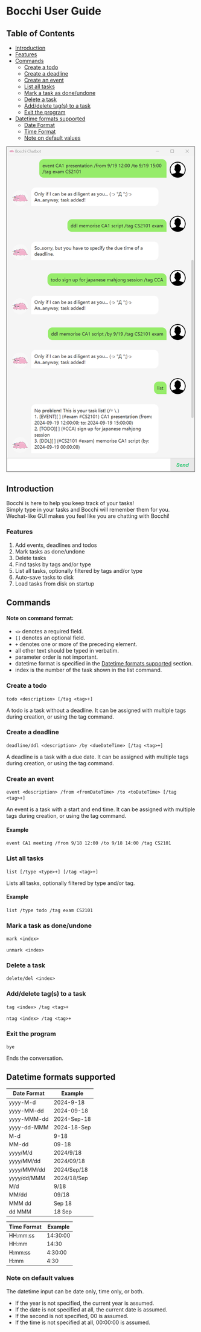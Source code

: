 # Bocchi User Guide

## Table of Contents

- [Introduction](#introduction)
- [Features](#features)
- [Commands](#commands)
    - [Create a todo](#create-a-todo)
    - [Create a deadline](#create-a-deadline)
    - [Create an event](#create-an-event)
    - [List all tasks](#list-all-tasks)
    - [Mark a task as done/undone](#mark-a-task-as-doneundone)
    - [Delete a task](#delete-a-task)
    - [Add/delete tag(s) to a task](#adddelete-tags-to-a-task)
    - [Exit the program](#exit-the-program)
- [Datetime formats supported](#datetime-formats-supported)
    - [Date Format](#date-format)
    - [Time Format](#time-format)
    - [Note on default values](#note-on-default-values)


<img src="Ui.png" alt="Product Screenshot" width="500">

## Introduction
Bocchi is here to help you keep track of your tasks!  
Simply type in your tasks and Bocchi will remember them for you.  
Wechat-like GUI makes you feel like you are chatting with Bocchi! 

### Features
1. Add events, deadlines and todos
2. Mark tasks as done/undone
3. Delete tasks
4. Find tasks by tags and/or type
5. List all tasks, optionally filtered by tags and/or type
6. Auto-save tasks to disk
7. Load tasks from disk on startup


## Commands

#### Note on command format:
- `<>` denotes a required field.
- `[]` denotes an optional field.
- `+` denotes one or more of the preceding element.
- all other text should be typed in verbatim.
- parameter order is not important.
- datetime format is specified in the [Datetime formats supported](#datetime-formats-supported) section.
- index is the number of the task shown in the list command.

### Create a todo
```
todo <description> [/tag <tag>+]
```
A todo is a task without a deadline.
It can be assigned with multiple tags during creation, or using the tag command.

### Create a deadline
```
deadline/ddl <description> /by <dueDateTime> [/tag <tag>+]
```
A deadline is a task with a due date.
It can be assigned with multiple tags during creation, or using the tag command.

### Create an event
```
event <description> /from <fromDateTime> /to <toDateTime> [/tag <tag>+]
```
An event is a task with a start and end time.
It can be assigned with multiple tags during creation, or using the tag command.

#### Example
```
event CA1 meeting /from 9/18 12:00 /to 9/18 14:00 /tag CS2101
```

### List all tasks
```
list [/type <type>+] [/tag <tag>+]
```
Lists all tasks, optionally filtered by type and/or tag.

#### Example
```
list /type todo /tag exam CS2101
```

### Mark a task as done/undone
```
mark <index>
```
```
unmark <index>
```

### Delete a task
```
delete/del <index>
```

### Add/delete tag(s) to a task
```
tag <index> /tag <tag>+
```
```
ntag <index> /tag <tag>+
```

### Exit the program
```
bye
```
Ends the conversation.


## Datetime formats supported

| Date Format | Example       |
|-------------|---------------|
| yyyy-M-d    | 2024-9-18     |
| yyyy-MM-dd  | 2024-09-18    |
| yyyy-MMM-dd | 2024-Sep-18   |
| yyyy-dd-MMM | 2024-18-Sep   |
| M-d         | 9-18          |
| MM-dd       | 09-18         |
| yyyy/M/d    | 2024/9/18     |
| yyyy/MM/dd  | 2024/09/18    |
| yyyy/MMM/dd | 2024/Sep/18   |
| yyyy/dd/MMM | 2024/18/Sep   |
| M/d         | 9/18          |
| MM/dd       | 09/18         |
| MMM dd      | Sep 18        |
| dd MMM      | 18 Sep        |

| Time Format | Example       |
|-------------|---------------|
| HH:mm:ss    | 14:30:00      |
| HH:mm       | 14:30         |
| H:mm:ss     | 4:30:00       |
| H:mm        | 4:30          |

### Note on default values
The datetime input can be date only, time only, or both.

- If the year is not specified, the current year is assumed.
- If the date is not specified at all, the current date is assumed.
- If the second is not specified, 00 is assumed.
- If the time is not specified at all, 00:00:00 is assumed.